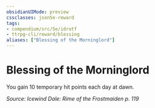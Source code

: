 ```yaml
---
obsidianUIMode: preview
cssclasses: json5e-reward
tags:
- compendium/src/5e/idrotf
- ttrpg-cli/reward/blessing
aliases: ["Blessing of the Morninglord"]
---
```

# Blessing of the Morninglord

You gain 10 temporary hit points each day at dawn.

*Source: Icewind Dale: Rime of the Frostmaiden p. 119*